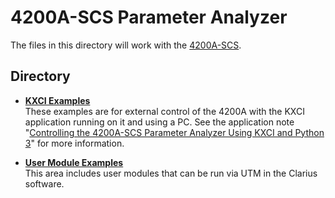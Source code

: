# 4200A-SCS Parameter Analyzer

The files in this directory will work with the [4200A-SCS](https://www.tek.com/en/products/keithley/4200a-scs-parameter-analyzer). 

## Directory

* **[KXCI Examples](./KXCI_Examples/)**  
These examples are for external control of the 4200A with the KXCI application running on it and using a PC. See the application note "[Controlling the 4200A-SCS Parameter Analyzer Using KXCI and Python 3](https://www.tek.com/documents/application-note/controlling-the-4200a-scs-parameter-analyzer-using-kxci-and-python-3)" for more information. 

* **[User Module Examples](./User_Module_Examples/)**  
This area includes user modules that can be run via UTM in the Clarius software. 
